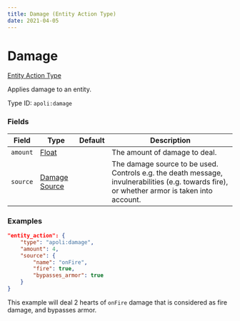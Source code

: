 ```yaml
---
title: Damage (Entity Action Type)
date: 2021-04-05
---
```


# Damage

[Entity Action Type](../entity_action_types.md)

Applies damage to an entity.

Type ID: `apoli:damage`

### Fields

Field  | Type | Default | Description
-------|------|---------|-------------
`amount` | [Float](../data_types/float.md) | | The amount of damage to deal.
`source` | [Damage Source](../data_types/damage_source.md) | | The damage source to be used. Controls e.g. the death message, invulnerabilities (e.g. towards fire), or whether armor is taken into account.

### Examples

```json
"entity_action": {
    "type": "apoli:damage",
    "amount": 4,
    "source": {
        "name": "onFire",
        "fire": true,
        "bypasses_armor": true
    }
}
```

This example will deal 2 hearts of `onFire` damage that is considered as fire damage, and bypasses armor.
